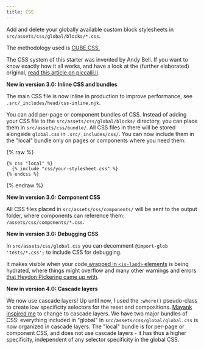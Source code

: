 ```yaml
---
title: CSS
---
```


Add and delete your globally available custom block stylesheets in `src/assets/css/global/blocks/*.css`.

The methodology used is [CUBE CSS.](https://cube.fyi/)

The CSS system of this starter was invented by Andy Bell. If you want to know exactly how it all works, and have a look at the (further elaborated) original, [read this article on piccalil.li](https://piccalil.li/blog/a-css-project-boilerplate/).

**New in version 3.0: Inline CSS and bundles**

The main CSS file is now inline in production to improve performance, see `.src/_includes/head/css-inline.njk`.

You can add per-page or component bundles of CSS. Instead of adding your CSS file to the `src/assets/css/global/blocks/` directory, you can place them in `src/assets/css/bundle/`. All CSS files in there will be stored alongside `global.css` in `.src/_includes/css/`. You can now include them in the "local" bundle only on pages or components where you need them:

{% raw %}

```jinja2
{% css "local" %}
  {% include "css/your-stylesheet.css" %}
{% endcss %}
```

{% endraw %}

**New in version 3.0: Component CSS**

All CSS files placed in `src/assets/css/components/` will be sent to the output folder, where components can reference them: `/assets/css/components/*.css`.

**New in version 3.0: Debugging CSS**

In `src/assets/css/global.css` you can decomment `@import-glob 'tests/*.css';` to include CSS for debugging.

It makes visible when your code[ wrapped in `<is-land>` elements](https://github.com/11ty/is-land) is being hydrated, where things might overflow and many other warnings and errors [that Heydon Pickering came up with](https://heydonworks.com/article/testing-html-with-modern-css/).

**New in version 4.0: Cascade layers**

We now use cascade layers! Up until now, I used the `:where()` pseudo-class to create low specificity selectors for the reset and compositions. [Mayank inspired me](https://mayank.co/blog/css-reset-layer/) to change to cascade layers. We have two major bundles of CSS: everything included in "global" In `src/assets/css/global/global.css` is now organized in cascade layers. The "local" bundle is for per-page or component CSS, and does not use cascade layers - it has thus a higher specificity, independent of any selector specificity in the global CSS.